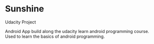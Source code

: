 # Sunshine
Udacity Project

Android App build along the udacity learn android programming course.  Used to learn the basics of android programming. 
